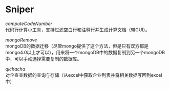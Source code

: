 # Sniper

*computeCodeNumber*  
代码行计算小工具，支持过滤空白行和注释行并生成计算文档（带GUI）。

*mongoRemove*  
mongoDB的数据迁移（尽管mongo提供了这个方法，但是只有双方都是mongo4.0以上才可以），用来将一个mongoDB中的数据复制到另一个mongoDB中，可以手动选择需要复制的数据库。

*qichacha*  
对企查查数据的查询与存储（从excel中获取企业列表并将相关数据写回到excel中）